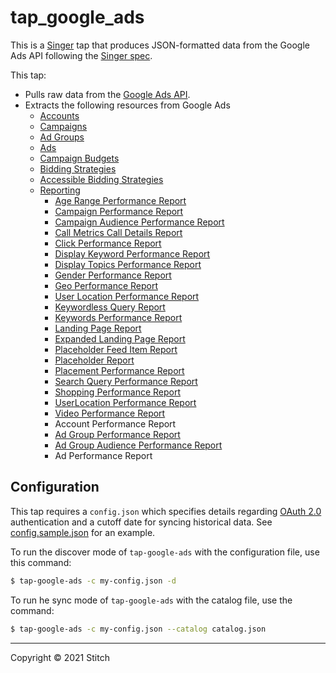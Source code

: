 # tap_google_ads

This is a [Singer](https://singer.io) tap that produces JSON-formatted
data from the Google Ads API following the [Singer
spec](https://github.com/singer-io/getting-started/blob/master/SPEC.md).

This tap: 

- Pulls raw data from the [Google Ads API](https://developers.google.com/google-ads/api/docs/start).
- Extracts the following resources from Google Ads
  - [Accounts](https://developers.google.com/google-ads/api/reference/rpc/v10/Customer)
  - [Campaigns](https://developers.google.com/google-ads/api/reference/rpc/v10/Campaign)
  - [Ad Groups](https://developers.google.com/google-ads/api/reference/rpc/v10/AdGroup)
  - [Ads](https://developers.google.com/google-ads/api/reference/rpc/v10/Ad)
  - [Campaign Budgets](https://developers.google.com/google-ads/api/reference/rpc/v10/CampaignBudget)
  - [Bidding Strategies](https://developers.google.com/google-ads/api/reference/rpc/v10/BiddingStrategy)
  - [Accessible Bidding Strategies](https://developers.google.com/google-ads/api/reference/rpc/v10/AccessibleBiddingStrategy)
  - [Reporting](https://developers.google.com/google-ads/api/docs/reporting/overview)
    - [Age Range Performance Report](https://developers.google.com/google-ads/api/fields/v10/age_range_view)
    - [Campaign Performance Report](https://developers.google.com/google-ads/api/fields/v10/campaign)
    - [Campaign Audience Performance Report](https://developers.google.com/google-ads/api/fields/v10/campaign_audience_view)
    - [Call Metrics Call Details Report](https://developers.google.com/google-ads/api/fields/v10/call_view)
    - [Click Performance Report](https://developers.google.com/google-ads/api/fields/v10/click_view)
    - [Display Keyword Performance Report](https://developers.google.com/google-ads/api/fields/v10/display_keyword_view)
    - [Display Topics Performance Report](https://developers.google.com/google-ads/api/fields/v10/topic_view)
    - [Gender Performance Report](https://developers.google.com/google-ads/api/fields/v10/gender_view)
    - [Geo Performance Report](https://developers.google.com/google-ads/api/fields/v10/geographic_view)
    - [User Location Performance Report](https://developers.google.com/google-ads/api/fields/v10/user_location_view)
    - [Keywordless Query Report](https://developers.google.com/google-ads/api/fields/v10/dynamic_search_ads_search_term_view)
    - [Keywords Performance Report](https://developers.google.com/google-ads/api/fields/v10/keyword_view)
    - [Landing Page Report](https://developers.google.com/google-ads/api/fields/v10/landing_page_view)
    - [Expanded Landing Page Report](https://developers.google.com/google-ads/api/fields/v10/expanded_landing_page_view)
    - [Placeholder Feed Item Report](https://developers.google.com/google-ads/api/fields/v10/feed_item)
    - [Placeholder Report](https://developers.google.com/google-ads/api/fields/v10/feed_placeholder_view)
    - [Placement Performance Report](https://developers.google.com/google-ads/api/fields/v10/managed_placement_view)
    - [Search Query Performance Report](https://developers.google.com/google-ads/api/fields/v10/search_term_view)
    - [Shopping Performance Report](https://developers.google.com/google-ads/api/fields/v10/shopping_performance_view)
    - [UserLocation Performance Report](https://developers.google.com/google-ads/api/fields/v10/user_location_view)
    - [Video Performance Report](https://developers.google.com/google-ads/api/fields/v10/video)
    - Account Performance Report
    - [Ad Group Performance Report](https://developers.google.com/google-ads/api/fields/v10/ad_group)
    - [Ad Group Audience Performance Report](https://developers.google.com/google-ads/api/fields/v10/ad_group_audience_view)
    - Ad Performance Report

## Configuration

This tap requires a `config.json` which specifies details regarding [OAuth 2.0](https://developers.google.com/google-ads/api/docs/oauth/overview) authentication and a cutoff date for syncing historical data. See [config.sample.json](config.sample.json) for an example.

To run the discover mode of `tap-google-ads` with the configuration file, use this command:

```bash
$ tap-google-ads -c my-config.json -d
```

To run he sync mode of `tap-google-ads` with the catalog file, use the command:

```bash
$ tap-google-ads -c my-config.json --catalog catalog.json
```
---

Copyright &copy; 2021 Stitch

